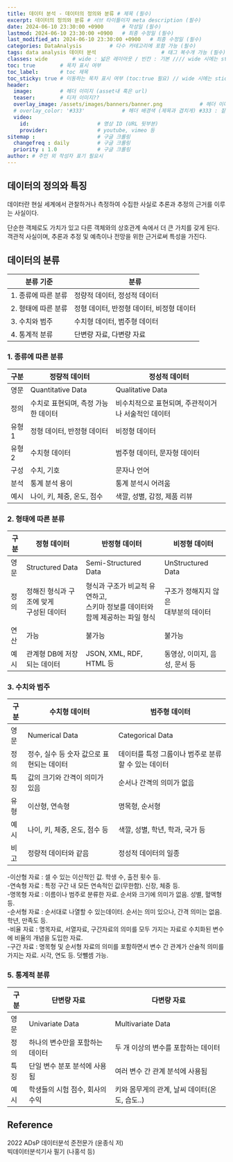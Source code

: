 ```yaml
---
title: 데이터 분석 - 데이터의 정의와 분류 # 제목 (필수)
excerpt: 데이터의 정의와 분류 # 서브 타이틀이자 meta description (필수)
date: 2024-06-10 23:30:00 +0900      # 작성일 (필수)
lastmod: 2024-06-10 23:30:00 +0900   # 최종 수정일 (필수)
last_modified_at: 2024-06-10 23:30:00 +0900   # 최종 수정일 (필수)
categories: DataAnalysis         # 다수 카테고리에 포함 가능 (필수)
tags: data analysis 데이터 분석                     # 태그 복수개 가능 (필수)
classes: wide        # wide : 넓은 레이아웃 / 빈칸 : 기본 //// wide 시에는 sticky toc 불가
toc: true        # 목차 표시 여부
toc_label:       # toc 제목
toc_sticky: true # 이동하는 목차 표시 여부 (toc:true 필요) // wide 시에는 sticky toc 불가
header: 
  image:         # 헤더 이미지 (asset내 혹은 url)
  teaser:        # 티저 이미지??
  overlay_image: /assets/images/banners/banner.png            # 헤더 이미지 (제목과 겹치게)
  # overlay_color: '#333'            # 헤더 배경색 (제목과 겹치게) #333 : 짙은 회색 (필수)
  video:
    id:                      # 영상 ID (URL 뒷부분)
    provider:                # youtube, vimeo 등
sitemap :                    # 구글 크롤링
  changefreq : daily         # 구글 크롤링
  priority : 1.0             # 구글 크롤링
author: # 주인 외 작성자 표기 필요시
---
```

<!--postNo: 20240610_001-->

## 데이터의 정의와 특징  

데이터란 현실 세계에서 관찰하거나 측정하여 수집한 사실로 추론과 추정의 근거를 이루는 사실이다.  

단순한 객체로도 가치가 있고 다른 객체와의 상호관계 속에서 더 큰 가치를 갖게 된다.  
객관적 사실이며, 추론과 추정 및 예측이나 전망을 위한 근거로써 특성을 가진다.  

## 데이터의 분류  

|분류 기준|분류|
|---|---|
|1. 종류에 따른 분류|정량적 데이터, 정성적 데이터|
|2. 형태에 따른 분류|정형 데이터, 반정형 데이터, 비정형 데이터|
|3. 수치와 범주|수치형 데이터, 범주형 데이터|
|4. 통계적 분류|단변량 자료, 다변량 자료|

### 1. 종류에 따른 분류  

|구분|정량적 데이터|정성적 데이터|
|---|---|---|
|영문|Quantitative Data|Qualitative Data|
|정의|수치로 표현되며, 측정 가능한 데이터|비수치적으로 표현되며, 주관적이거나 서술적인 데이터|
|유형1|정형 데이터, 반정형 데이터|비정형 데이터|
|유형2|수치형 데이터|범주형 데이터, 문자형 데이터|
|구성|수치, 기호|문자나 언어|
|분석|통계 분석 용이|통계 분석시 어려움|
|예시|나이, 키, 체중, 온도, 점수|색깔, 성별, 감정, 제품 리뷰|

### 2. 형태에 따른 분류  

|구분|정형 데이터|반정형 데이터|비정형 데이터|
|---|---|---|---|
|영문|Structured Data|Semi-Structured Data|UnStructured Data|
|정의|정해진 형식과 구조에 맞게<br>구성된 데이터|형식과 구조가 비교적 유연하고,<br>스키마 정보를 데이터와 함께 제공하는 파일 형식|구조가 정해지지 않은<br>대부분의 데이터|
|연산|가능|불가능|불가능|
|예시|관계형 DB에 저장되는 데이터|JSON, XML, RDF, HTML 등|동영상, 이미지, 음성, 문서 등|

### 3. 수치와 범주  

|구분|수치형 데이터|범주형 데이터|
|---|---|---|
|영문|Numerical Data|Categorical Data|
|정의|정수, 실수 등 숫자 값으로 표현되는 데이터|데이터를 특정 그룹이나 범주로 분류할 수 있는 데이터|
|특징|값의 크기와 간격이 의미가 있음|순서나 간격의 의미가 없음|
|유형|이산형, 연속형|명목형, 순서형|
|예시|나이, 키, 체중, 온도, 점수 등|색깔, 성별, 학년, 학과, 국가 등|
|비고|정량적 데이터와 같음|정성적 데이터의 일종|

-이산형 자료 : 셀 수 있는 이산적인 값. 학생 수, 출전 횟수 등.  
-연속형 자료 : 특정 구간 내 모든 연속적인 값(무한함). 신장, 체중 등.  
-명목형 자료 : 이름이나 범주로 분류한 자료. 순서와 크기에 의미가 없음. 성별, 혈액형 등.  
-순서형 자료 : 순서대로 나열할 수 있는데이터. 순서는 의미 있으나, 간격 의미는 없음. 학년, 만족도 등.  
-비율 자료 : 명목자료, 서열자료, 구간자료의 의미를 모두 가지는 자료로 수치화된 변수에 비율의 개념을 도입한 자료.  
-구간 자료 : 명목형 및 순서형 자료의 의미를 포함하면서 변수 간 관계가 산술적 의미를 가지는 자료. 시각, 연도 등. 덧뺄셈 가능.  

### 5. 통계적 분류  

|구분|단변량 자료|다변량 자료|
|---|---|---|
|영문|Univariate Data|Multivariate Data|
|정의|하나의 변수만을 포함하는 데이터|두 개 이상의 변수를 포함하는 데이터|
|특징|단일 변수 분포 분석에 사용됨|여러 변수 간 관계 분석에 사용됨|
|예시|학생들의 시험 점수, 회사의 수익|키와 몸무게의 관계, 날씨 데이터(온도, 습도..)|


## Reference  
2022 ADsP 데이터분석 준전문가 (윤종식 저)  
빅데이터분석기사 필기 (나홍석 등)  